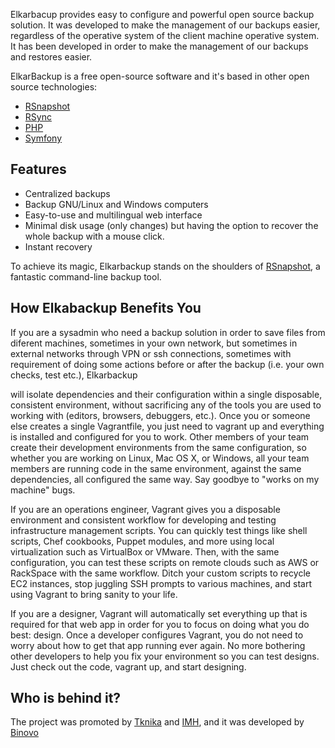 Elkarbacup provides easy to configure and powerful open source backup solution. It was developed to make the management of our backups easier, regardless of the operative system of the client machine operative system. It has been developed in order to make the management of our backups and restores easier.

ElkarBackup is a free open-source software and it's based in other open source technologies:

* [RSnapshot](http://rsnapshot.org)
* [RSync](https://rsync.samba.org)
* [PHP](http://php.net)
* [Symfony](http://www.symfony.com)

## Features

* Centralized backups
* Backup GNU\/Linux and Windows computers
* Easy-to-use and multilingual web interface
* Minimal disk usage \(only changes\) but having the option to recover the whole backup with a mouse click.
* Instant recovery

To achieve its magic, Elkarbackup stands on the shoulders of [RSnapshot](http://rsnapshot.org),  a fantastic command-line backup tool.

## How Elkabackup Benefits You

If you are a sysadmin who need a backup solution in order to save files from diferent machines, sometimes in your own network, but sometimes in external networks through VPN or ssh connections, sometimes with requirement of doing some actions before or after the backup \(i.e. your own checks, test etc.\),  Elkarbackup 





 will isolate dependencies and their configuration within a single disposable, consistent environment, without sacrificing any of the tools you are used to working with \(editors, browsers, debuggers, etc.\). Once you or someone else creates a single Vagrantfile, you just need to vagrant up and everything is installed and configured for you to work. Other members of your team create their development environments from the same configuration, so whether you are working on Linux, Mac OS X, or Windows, all your team members are running code in the same environment, against the same dependencies, all configured the same way. Say goodbye to "works on my machine" bugs.

If you are an operations engineer, Vagrant gives you a disposable environment and consistent workflow for developing and testing infrastructure management scripts. You can quickly test things like shell scripts, Chef cookbooks, Puppet modules, and more using local virtualization such as VirtualBox or VMware. Then, with the same configuration, you can test these scripts on remote clouds such as AWS or RackSpace with the same workflow. Ditch your custom scripts to recycle EC2 instances, stop juggling SSH prompts to various machines, and start using Vagrant to bring sanity to your life.

If you are a designer, Vagrant will automatically set everything up that is required for that web app in order for you to focus on doing what you do best: design. Once a developer configures Vagrant, you do not need to worry about how to get that app running ever again. No more bothering other developers to help you fix your environment so you can test designs. Just check out the code, vagrant up, and start designing.

## Who is behind it?

The project was promoted by [Tknika](http://www.tknika.eus) and [IMH](http://www.imh.eus), and it was developed by [Binovo](http://www.binovo.es)

